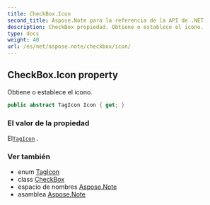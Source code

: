 ```yaml
---
title: CheckBox.Icon
second_title: Aspose.Note para la referencia de la API de .NET
description: CheckBox propiedad. Obtiene o establece el icono.
type: docs
weight: 40
url: /es/net/aspose.note/checkbox/icon/
---
```

## CheckBox.Icon property

Obtiene o establece el icono.

```csharp
public abstract TagIcon Icon { get; }
```

### El valor de la propiedad

El[`TagIcon`](../../tagicon/) .

### Ver también

* enum [TagIcon](../../tagicon/)
* class [CheckBox](../)
* espacio de nombres [Aspose.Note](../../checkbox/)
* asamblea [Aspose.Note](../../../)


